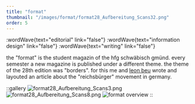 ```yaml
---
title: "format"
thumbnail: "/images/format/format28_Aufbereitung_Scans32.png"
order: 5
---
```


:wordWave{text="editorial" link="false"}
:wordWave{text="information design" link="false"}
:wordWave{text="writing" link="false"}

the "format" is the student magazin of the hfg schwäbisch gmünd. every semester a new magazine is published under a different theme. the theme of the 28th edition was "borders". for this me and [leon beu](https://www.instagram.com/hartegestaltung/) wrote and layouted an article about the "reichsbürger" movement in germany.

::gallery
![format28_Aufbereitung_Scans3.png](/images/format/format28_Aufbereitung_Scans3.png)
![format28_Aufbereitung_Scans8.png](/images/format/format28_Aufbereitung_Scans8.png)
![format overview](/images/format/c354a39f-d237-4d9f-8840-f1f6eae758df.jpg)
::